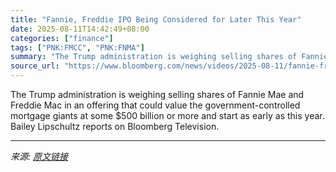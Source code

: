 ```yaml
---
title: "Fannie, Freddie IPO Being Considered for Later This Year"
date: 2025-08-11T14:42:49+08:00
categories: ["finance"]
tags: ["PNK:FMCC", "PNK:FNMA"]
summary: "The Trump administration is weighing selling shares of Fannie Mae and Freddie Mac in an offering that could value the government-controlled mortgage giants at some $500 billion or more and start as ea"
source_url: "https://www.bloomberg.com/news/videos/2025-08-11/fannie-freddie-ipo-being-considered-for-later-this-year-video"
---
```


The Trump administration is weighing selling shares of Fannie Mae and Freddie Mac in an offering that could value the government-controlled mortgage giants at some $500 billion or more and start as early as this year. Bailey Lipschultz reports on Bloomberg Television.

---

*来源: [原文链接](https://www.bloomberg.com/news/videos/2025-08-11/fannie-freddie-ipo-being-considered-for-later-this-year-video)*
